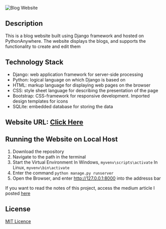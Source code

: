 ![Blog Website](https://i.imgur.com/HUFyu9q.png)

## Description
This is a blog website built using Django framework and hosted on PythonAnywhere. The website displays the blogs, and supports the functionality to create and edit them

## Technology Stack
- Django: web application framework for server-side processing
- Python: logical language on which Django is based on
- HTML: markup language for displaying web pages on the browser
- CSS: style sheet language for describing the presentation of the page
- Bootstrap: CSS-framework for responsive development. Imported design templates for icons
- SQLite: embedded database for storing the data

## Website URL: [Click Here](http://sushanthrao.pythonanywhere.com/)

## Running the Website on Local Host
1) Download the repository
2) Navigate to the path in the terminal
3) Start the Virtual Environment
   In Windows, `myvenv\scripts\activate`
   In Linux, `myvenv\bin\activate`
4) Enter the command `python manage.py runserver`
5) Open the Browser, and enter http://127.0.0.1:8000 into the addresss bar

If you want to read the notes of this project, access the medium article I posted [here](https://medium.com/@sushanthsrao/project-building-blog-website-using-python-based-django-web-framework-and-deploying-it-on-f9188901d689)

## License
[MIT Licence](https://choosealicense.com/licenses/mit/#)

